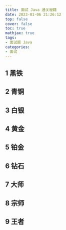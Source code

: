 ```yaml
---
title: 面试 Java 通关秘籍
date: 2023-01-06 21:26:12
top: false
cover: false
toc: true
mathjax: true
tags:
- 面试题 Java
categories:
- 面试 
---
```


## 1 黑铁

## 2 青铜

## 3 白银

## 4 黄金

## 5 铂金

## 6 钻石

## 7 大师

## 8 宗师

## 9 王者
